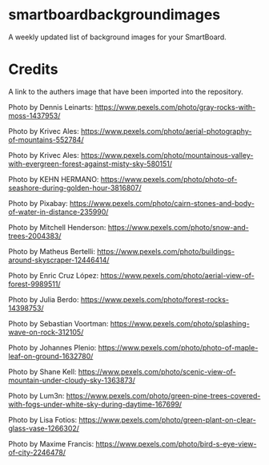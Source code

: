 # smartboardbackgroundimages
A weekly updated list of background images for your SmartBoard.

# Credits
A link to the authers image that have been imported into the repository.

Photo by Dennis Leinarts: https://www.pexels.com/photo/gray-rocks-with-moss-1437953/

Photo by Krivec Ales: https://www.pexels.com/photo/aerial-photography-of-mountains-552784/

Photo by Krivec Ales: https://www.pexels.com/photo/mountainous-valley-with-evergreen-forest-against-misty-sky-580151/

Photo by KEHN HERMANO: https://www.pexels.com/photo/photo-of-seashore-during-golden-hour-3816807/

Photo by Pixabay: https://www.pexels.com/photo/cairn-stones-and-body-of-water-in-distance-235990/

Photo by Mitchell Henderson: https://www.pexels.com/photo/snow-and-trees-2004383/

Photo by Matheus Bertelli: https://www.pexels.com/photo/buildings-around-skyscraper-12446414/

Photo by Enric Cruz López: https://www.pexels.com/photo/aerial-view-of-forest-9989511/

Photo by Julia Berdo: https://www.pexels.com/photo/forest-rocks-14398753/

Photo by Sebastian Voortman: https://www.pexels.com/photo/splashing-wave-on-rock-312105/

Photo by Johannes Plenio: https://www.pexels.com/photo/photo-of-maple-leaf-on-ground-1632780/

Photo by Shane Kell: https://www.pexels.com/photo/scenic-view-of-mountain-under-cloudy-sky-1363873/

Photo by Lum3n: https://www.pexels.com/photo/green-pine-trees-covered-with-fogs-under-white-sky-during-daytime-167699/

Photo by Lisa Fotios: https://www.pexels.com/photo/green-plant-on-clear-glass-vase-1266302/

Photo by Maxime Francis: https://www.pexels.com/photo/bird-s-eye-view-of-city-2246478/
